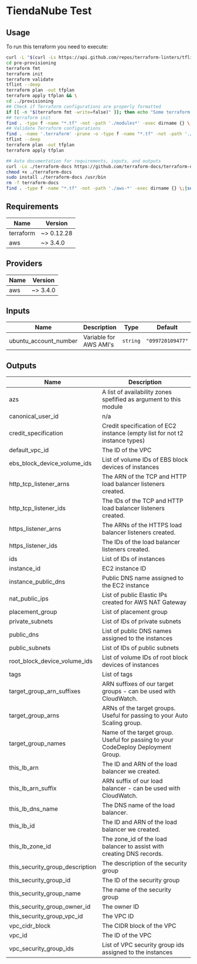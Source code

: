 # TiendaNube Test

## Usage

To run this terraform you need to execute:

```bash
curl -L "$(curl -Ls https://api.github.com/repos/terraform-linters/tflint/releases/latest | grep -o -E "https://.+?_linux_amd64.zip")" -o tflint.zip && unzip tflint.zip && sudo install tflint /usr/bin && tflint -v && rm tflint.zip && rm tflint
cd pre-provisioning
terraform fmt
terraform init
terraform validate
tflint --deep
terraform plan -out tfplan
terraform apply tfplan && \
cd ../provisioning
## Check if Terraform configurations are properly formatted  
if [[ -n "$(terraform fmt -write=false)" ]]; then echo "Some terraform files need be formatted"; terraform fmt || exit 1; fi  
## terraform init  
find . -type f -name "*.tf" -not -path './modules*' -exec dirname {} \;|sort -u | while read m; do (cd "$m" && echo $m && terraform init) || exit 1; done  
## Validate Terraform configurations  
find . -name '.terraform' -prune -o -type f -name "*.tf" -not -path './modules*' -exec dirname {} \;|sort -u | while read m; do (cd "$m" && echo $m && terraform validate && echo "√ $m") || exit 1 ; done  
tflint --deep  
terraform plan -out tfplan  
terraform apply tfplan  
```  
  
```bash  
## Auto documentation for requirements, inputs, and outputs
curl -Lo ./terraform-docs https://github.com/terraform-docs/terraform-docs/releases/download/v0.10.0-rc.1/terraform-docs-v0.10.0-rc.1-$(uname | tr '[:upper:]' '[:lower:]')-amd64
chmod +x ./terraform-docs
sudo install ./terraform-docs /usr/bin
rm -f terraform-docs
find . -type f -name "*.tf" -not -path './aws-*' -exec dirname {} \;|sort -u | while read m; do (cd "$m" && echo $m && terraform-docs markdown table ./ >> README.md) || exit 1; done  
```

<!-- BEGINNING OF PRE-COMMIT-TERRAFORM DOCS HOOK -->
## Requirements

| Name | Version |
|------|---------|
| terraform | ~> 0.12.28 |
| aws | ~> 3.4.0 |

## Providers

| Name | Version |
|------|---------|
| aws | ~> 3.4.0 |

## Inputs

| Name | Description | Type | Default | Required |
|------|-------------|------|---------|:--------:|
| ubuntu\_account\_number | Variable for AWS AMI's | `string` | `"099720109477"` | no |

## Outputs

| Name | Description |
|------|-------------|
| azs | A list of availability zones spefified as argument to this module |
| canonical\_user\_id | n/a |
| credit\_specification | Credit specification of EC2 instance (empty list for not t2 instance types) |
| default\_vpc\_id | The ID of the VPC |
| ebs\_block\_device\_volume\_ids | List of volume IDs of EBS block devices of instances |
| http\_tcp\_listener\_arns | The ARN of the TCP and HTTP load balancer listeners created. |
| http\_tcp\_listener\_ids | The IDs of the TCP and HTTP load balancer listeners created. |
| https\_listener\_arns | The ARNs of the HTTPS load balancer listeners created. |
| https\_listener\_ids | The IDs of the load balancer listeners created. |
| ids | List of IDs of instances |
| instance\_id | EC2 instance ID |
| instance\_public\_dns | Public DNS name assigned to the EC2 instance |
| nat\_public\_ips | List of public Elastic IPs created for AWS NAT Gateway |
| placement\_group | List of placement group |
| private\_subnets | List of IDs of private subnets |
| public\_dns | List of public DNS names assigned to the instances |
| public\_subnets | List of IDs of public subnets |
| root\_block\_device\_volume\_ids | List of volume IDs of root block devices of instances |
| tags | List of tags |
| target\_group\_arn\_suffixes | ARN suffixes of our target groups - can be used with CloudWatch. |
| target\_group\_arns | ARNs of the target groups. Useful for passing to your Auto Scaling group. |
| target\_group\_names | Name of the target group. Useful for passing to your CodeDeploy Deployment Group. |
| this\_lb\_arn | The ID and ARN of the load balancer we created. |
| this\_lb\_arn\_suffix | ARN suffix of our load balancer - can be used with CloudWatch. |
| this\_lb\_dns\_name | The DNS name of the load balancer. |
| this\_lb\_id | The ID and ARN of the load balancer we created. |
| this\_lb\_zone\_id | The zone\_id of the load balancer to assist with creating DNS records. |
| this\_security\_group\_description | The description of the security group |
| this\_security\_group\_id | The ID of the security group |
| this\_security\_group\_name | The name of the security group |
| this\_security\_group\_owner\_id | The owner ID |
| this\_security\_group\_vpc\_id | The VPC ID |
| vpc\_cidr\_block | The CIDR block of the VPC |
| vpc\_id | The ID of the VPC |
| vpc\_security\_group\_ids | List of VPC security group ids assigned to the instances |

<!-- END OF PRE-COMMIT-TERRAFORM DOCS HOOK -->
